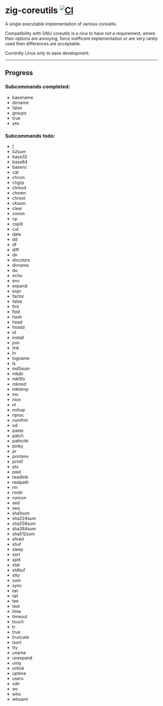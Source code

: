 # zig-coreutils [![CI](https://github.com/leecannon/zig-coreutils/actions/workflows/main.yml/badge.svg?branch=master)](https://github.com/leecannon/zig-coreutils/actions/workflows/main.yml)

A single executable implementation of various coreutils.

Compatibility with GNU coreutils is a nice to have not a requirement, where their options are annoying, force inefficent implementation or are very rarely used then differences are acceptable.

Currently Linux only to ease development.

---

## Progress

### Subcommands completed:
 * basename
 * dirname
 * false
 * groups
 * true
 * yes

### Subcommands todo:
 * [
 * b2sum
 * base32
 * base64
 * basenc
 * cat
 * chcon
 * chgrp
 * chmod
 * chown
 * chroot
 * cksum
 * clear
 * comm
 * cp
 * csplit
 * cut
 * date
 * dd
 * df
 * diff
 * dir
 * dircolors
 * dirname
 * du
 * echo
 * env
 * expand
 * expr
 * factor
 * false
 * fmt
 * fold
 * hash
 * head
 * hostid
 * id
 * install
 * join
 * link
 * ln
 * logname
 * ls
 * md5sum
 * mkdir
 * mkfifo
 * mknod
 * mktemp
 * mv
 * nice
 * nl
 * nohup
 * nproc
 * numfmt
 * od
 * paste
 * patch
 * pathchk
 * pinky
 * pr
 * printenv
 * printf
 * ptx
 * pwd
 * readlink
 * realpath
 * rm
 * rmdir
 * runcon
 * sed
 * seq
 * sha1sum
 * sha224sum
 * sha256sum
 * sha384sum
 * sha512sum
 * shred
 * shuf
 * sleep
 * sort
 * split
 * stat
 * stdbuf
 * stty
 * sum
 * sync
 * tac
 * tail
 * tee
 * test
 * time
 * timeout
 * touch
 * tr
 * true
 * truncate
 * tsort
 * tty
 * uname
 * unexpand
 * uniq
 * unlink
 * uptime
 * users
 * vdir
 * wc
 * who
 * whoami
